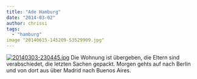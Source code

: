 ```yaml
---
title: "Ade Hamburg"
date: "2014-03-02"
author: chrissi
tags: 
  - "hamburg"
image "20140615-145209-53529909.jpg"
---
```


[![20140303-230445.jpg](images/20140303-230445.jpg)](https://hafenstrand.wordpress.com/wp-content/uploads/2014/03/20140303-230445.jpg) Die Wohnung ist übergeben, die Eltern sind verabschiedet, die letzten Sachen gepackt. Morgen gehts auf nach Berlin und von dort aus über Madrid nach Buenos Aires.
